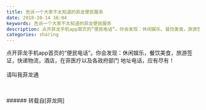 ```yaml
---
title: 告诉一个大家不太知道的菲龙便民服务
date: 2018-10-14 16:04
keywords: 告诉一个大家不太知道的菲龙便民服务
description: 点开菲龙手机app首页的“便民电话”。你会发现：休闲娱乐，餐饮美食，旅游签证，快递物流，酒店，在菲医疗以及各政府部门 地址电话，应有尽有！请叫我菲龙通
categories: sharing
---
```

<td class="t_f" id="postmessage_2025508">

点开菲龙手机app首页的“便民电话”。你会发现：休闲娱乐，餐饮美食，旅游签证，快递物流，酒店，在菲医疗以及各政府部门 地址电话，应有尽有！<br/>
<br/>
请叫我菲龙通<img alt="" border="0" class="zoom" data-cf-modified-aad3614fa4c215cc7455f2eb-="" file="http://www.flw.ph//mobcent//app/data/phiz/default/01.png" id="aimg_vMaCN" lazyloadthumb="1" onclick="" onmouseover="" src="http://www.flw.ph//mobcent//app/data/phiz/default/01.png"/><img alt="" border="0" class="zoom" data-cf-modified-aad3614fa4c215cc7455f2eb-="" file="http://www.flw.ph//mobcent//app/data/phiz/default/01.png" id="aimg_L5UYH" lazyloadthumb="1" onclick="" onmouseover="" src="http://www.flw.ph//mobcent//app/data/phiz/default/01.png"/><br/>
<img alt="" border="0" class="zoom" data-cf-modified-aad3614fa4c215cc7455f2eb-="" file="http://www.flw.ph/data/appbyme/upload/image/201810/14/seP43mEnuJfr.jpg" id="aimg_Hmx3X" lazyloadthumb="1" onclick="" onmouseover="" src="http://www.flw.ph/data/appbyme/upload/image/201810/14/seP43mEnuJfr.jpg"/><br/>
<br/>
<img alt="" border="0" class="zoom" data-cf-modified-aad3614fa4c215cc7455f2eb-="" file="http://www.flw.ph/data/appbyme/upload/image/201810/14/5NFmEeTir2VJ.jpg" id="aimg_KS8mN" lazyloadthumb="1" onclick="" onmouseover="" src="http://www.flw.ph/data/appbyme/upload/image/201810/14/5NFmEeTir2VJ.jpg"/><br/>
<br/>
</td>
###### 转载自[菲龙网]